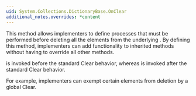 ```yaml
---
uid: System.Collections.DictionaryBase.OnClear
additional_notes.overrides: *content
---
```


<p>This method allows implementers to define processes that must be performed before deleting all the elements from the underlying <xref href="System.Collections.Hashtable"></xref>. By defining this method, implementers can add functionality to inherited methods without having to override all other methods.  
  
 <xref href="System.Collections.DictionaryBase.OnClear"></xref> is invoked before the standard Clear behavior, whereas <xref href="System.Collections.DictionaryBase.OnClearComplete"></xref> is invoked after the standard Clear behavior.  
  
 For example, implementers can exempt certain elements from deletion by a global Clear.</p>


